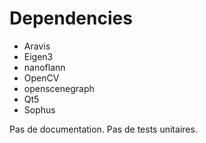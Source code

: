 Dependencies
============

* Aravis
* Eigen3
* nanoflann
* OpenCV
* openscenegraph
* Qt5
* Sophus

Pas de documentation.
Pas de tests unitaires.
